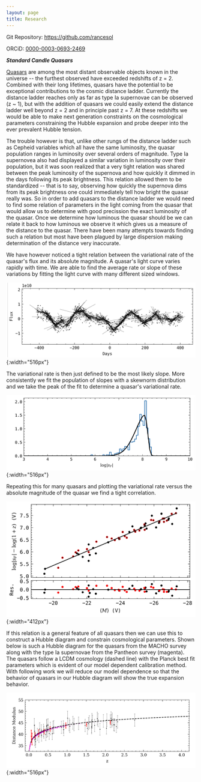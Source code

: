 ```yaml
---
layout: page
title: Research
---
```


Git Repository: <a href="https://github.com/rancesol">https://github.com/rancesol</a>

ORCiD: <a href="https://orcid.org/0000-0003-0693-2469">0000-0003-0693-2469</a>

***Standard Candle Quasars***

<a href="https://en.wikipedia.org/wiki/Quasar">Quasars</a> are among the most distant observable objects known in the universe -- the furthest observed have exceeded redshifts of z = 2.
Combined with their long lifetimes, quasars have the potential to be exceptional contributions to the cosmic distance ladder.
Currently the distance ladder reaches only as far as type Ia supernovae can be observed (z ~ 1), but with the addition of quasars we could easily extend the distance ladder well beyond z = 2 and in principle past z = 7.
At these redshifts we would be able to make next generation constraints on the cosmological parameters constraining the Hubble expansion and probe deeper into the ever prevalent Hubble tension.

The trouble however is that, unlike other rungs of the distance ladder such as Cepheid variables which all have the same luminosity, the quasar population ranges in luminosity over several orders of magnitude.
Type Ia supernovea also had displayed a similar variation in luminosity over their population, but it was soon realized that a very tight relation was shared between the peak luminosity of the supernova and how quickly it dimmed in the days following its peak brightness.
This relation allowed them to be standardized -- that is to say, observing how quickly the supernova dims from its peak brightness one could immediately tell how bright the quasar really was.
So in order to add quasars to the distance ladder we would need to find some relation of parameters in the light coming from the quasar that would allow us to determine with good precission the exact luminosity of the quasar.
Once we determine how luminous the quasar should be we can relate it back to how luminous we observe it which gives us a measure of the distance to the quasar.
There have been many attempts towards finding such a relation but most have been plagued by large dispersion making determination of the distance very inaccurate.

We have however noticed a tight relation between the variational rate of the quasar's flux and its absolute magnitude.
A quasar's light curve varies rapidly with time.
We are able to find the average rate or slope of these variations by fitting the light curve with many different sized windows.

![A quasar light curve with fitted slopes overlayed](/assets/img/quasar_lc.png){:width="516px"}

The variational rate is then just defined to be the most likely slope.
More consistently we fit the population of slopes with a skewnorm distribution and we take the peak of the fit to determine a quasar's variational rate.

![Slope population for the above light curve.](/assets/img/logs_hist.png){:width="516px"}

Repeating this for many quasars and plotting the variational rate versus the absolute magnitude of the quasar we find a tight correlation.

![Tight correlation between variational slope (vertical axis) and absolute magnitude (horizontal axis).](/assets/img/logs_vs_M_macho.png){:width="412px"}

If this relation is a general feature of all quasars then we can use this to construct a Hubble diagram and constrain cosmological parameters.
Shown below is such a Hubble diagram for the quasars from the MACHO survey along with the type Ia supernovae from the Pantheon survey (magenta).
The quasars follow a LCDM cosmology (dashed line) with the Planck best fit parameters which is evident of our model dependent calibration method.
With following work we will reduce our model dependence so that the behavior of quasars in our Hubble diagram will show the true expansion behavior.

![Hubble diagram of the MACHO quasars showing very accurately our current model dependence.](/assets/img/macho_consistency_DMplot.png){:width="516px"}
